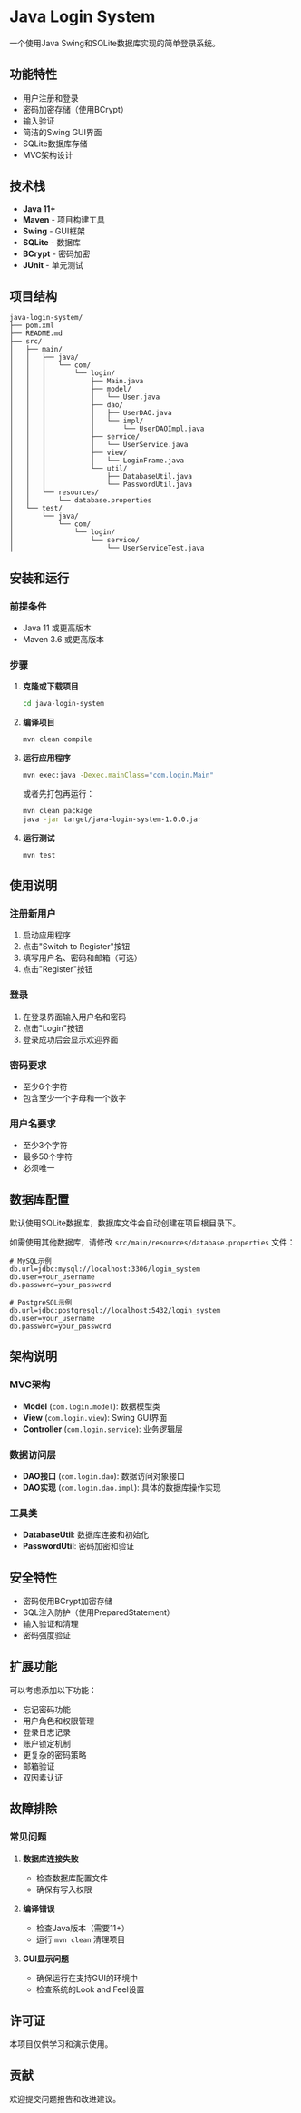 # Java Login System

一个使用Java Swing和SQLite数据库实现的简单登录系统。

## 功能特性

- 用户注册和登录
- 密码加密存储（使用BCrypt）
- 输入验证
- 简洁的Swing GUI界面
- SQLite数据库存储
- MVC架构设计

## 技术栈

- **Java 11+**
- **Maven** - 项目构建工具
- **Swing** - GUI框架
- **SQLite** - 数据库
- **BCrypt** - 密码加密
- **JUnit** - 单元测试

## 项目结构

```
java-login-system/
├── pom.xml
├── README.md
├── src/
│   ├── main/
│   │   ├── java/
│   │   │   └── com/
│   │   │       └── login/
│   │   │           ├── Main.java
│   │   │           ├── model/
│   │   │           │   └── User.java
│   │   │           ├── dao/
│   │   │           │   ├── UserDAO.java
│   │   │           │   └── impl/
│   │   │           │       └── UserDAOImpl.java
│   │   │           ├── service/
│   │   │           │   └── UserService.java
│   │   │           ├── view/
│   │   │           │   └── LoginFrame.java
│   │   │           └── util/
│   │   │               ├── DatabaseUtil.java
│   │   │               └── PasswordUtil.java
│   │   └── resources/
│   │       └── database.properties
│   └── test/
│       └── java/
│           └── com/
│               └── login/
│                   └── service/
│                       └── UserServiceTest.java
```

## 安装和运行

### 前提条件

- Java 11 或更高版本
- Maven 3.6 或更高版本

### 步骤

1. **克隆或下载项目**
   ```bash
   cd java-login-system
   ```

2. **编译项目**
   ```bash
   mvn clean compile
   ```

3. **运行应用程序**
   ```bash
   mvn exec:java -Dexec.mainClass="com.login.Main"
   ```

   或者先打包再运行：
   ```bash
   mvn clean package
   java -jar target/java-login-system-1.0.0.jar
   ```

4. **运行测试**
   ```bash
   mvn test
   ```

## 使用说明

### 注册新用户

1. 启动应用程序
2. 点击"Switch to Register"按钮
3. 填写用户名、密码和邮箱（可选）
4. 点击"Register"按钮

### 登录

1. 在登录界面输入用户名和密码
2. 点击"Login"按钮
3. 登录成功后会显示欢迎界面

### 密码要求

- 至少6个字符
- 包含至少一个字母和一个数字

### 用户名要求

- 至少3个字符
- 最多50个字符
- 必须唯一

## 数据库配置

默认使用SQLite数据库，数据库文件会自动创建在项目根目录下。

如需使用其他数据库，请修改 `src/main/resources/database.properties` 文件：

```properties
# MySQL示例
db.url=jdbc:mysql://localhost:3306/login_system
db.user=your_username
db.password=your_password

# PostgreSQL示例
db.url=jdbc:postgresql://localhost:5432/login_system
db.user=your_username
db.password=your_password
```

## 架构说明

### MVC架构

- **Model** (`com.login.model`): 数据模型类
- **View** (`com.login.view`): Swing GUI界面
- **Controller** (`com.login.service`): 业务逻辑层

### 数据访问层

- **DAO接口** (`com.login.dao`): 数据访问对象接口
- **DAO实现** (`com.login.dao.impl`): 具体的数据库操作实现

### 工具类

- **DatabaseUtil**: 数据库连接和初始化
- **PasswordUtil**: 密码加密和验证

## 安全特性

- 密码使用BCrypt加密存储
- SQL注入防护（使用PreparedStatement）
- 输入验证和清理
- 密码强度验证

## 扩展功能

可以考虑添加以下功能：

- 忘记密码功能
- 用户角色和权限管理
- 登录日志记录
- 账户锁定机制
- 更复杂的密码策略
- 邮箱验证
- 双因素认证

## 故障排除

### 常见问题

1. **数据库连接失败**
   - 检查数据库配置文件
   - 确保有写入权限

2. **编译错误**
   - 检查Java版本（需要11+）
   - 运行 `mvn clean` 清理项目

3. **GUI显示问题**
   - 确保运行在支持GUI的环境中
   - 检查系统的Look and Feel设置

## 许可证

本项目仅供学习和演示使用。

## 贡献

欢迎提交问题报告和改进建议。
